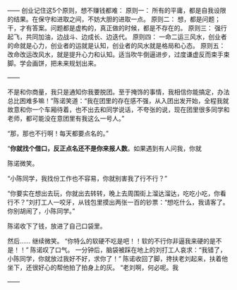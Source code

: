 ——
创业记住这5个原则，想不赚钱都难：
原则一：
所有的平庸，都是自我设限的结果。在保守和进取之间，不妨大胆的进取一点。
原则二：
想，都是问题；干，才有答案。问题都是虚构的，真正做的时候，都是不存在的。
原则三：
强行起飞，共同加油，边战斗、边成长、边迭代。
原则四：
一命二运三风水，创业者的命就是心力，创业者的运就是认知，创业者的风水就是格局和心态。
原则五：
改命改运改风水，就是提升心力和认知。适当吹牛倒逼进步，过度谦虚反而束手束脚。学会画饼，把未来规划出来。

——

不是和你商量，我只是通知你我要脱团。至于掩饰的事情，我相信你能搞定，办法总比困难多嘛！”陈诺笑道：“我在团里的存在感不强，从入团出发开始，全程我就故意和你一个车厢待着，也不出去和同学说话，不夸张的说，现在团里很多同学和老师，都可能没在意团里有我这么一号人。”

“那，那也不行啊！每天都要点名的。”

“**你就找个借口，反正点名还不是你来报人数**。如果遇到有人问我，你就

陈诺微笑。

“小陈同学，我找份工作也不容易，你就别害我了行不行？”

“你要实在想出去玩，你就出去转转，晚上去周围街上溜达溜达，吃吃小吃，你看行不？”刘打工人一咬牙，从钱包里摸出两张一百的钞票：“想吃什么，我请客了。你别胡闹了，小陈同学。”

陈诺收下了钱，放进了自己口袋里。

然后……
继续微笑。
“你特么的软硬不吃是吧！！软的不行你非逼我来硬的是不是！！”
陈诺叹了口气。
一分钟后，脑袋被踩在地上的刘打工人哀求：“我错了，小陈同学，你就放过我好不好，求你了！”
陈诺收回了脚，搀扶老刘起来，扶着他坐下，还很好心的帮他拍了拍身上的灰。
“老刘啊，何必呢。我

——

